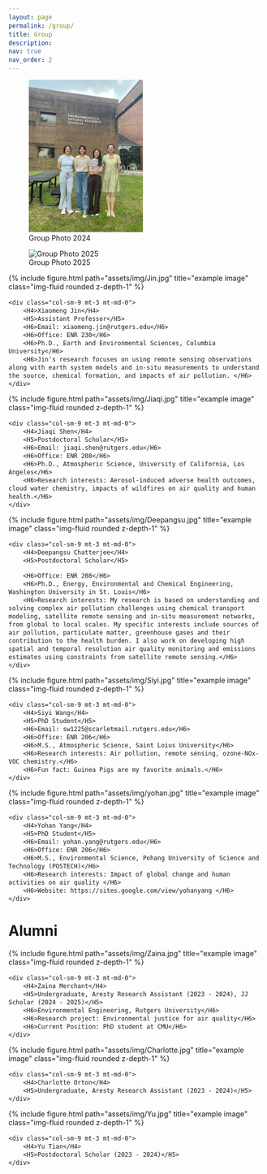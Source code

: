 ```yaml
---
layout: page
permalink: /group/
title: Group
description: 
nav: true
nav_order: 2
---
```


<div class="row justify-content-center my-4 align-items-center">
    <div class="col-sm-3 text-center">
        <figure>
            <img src="/assets/img/group_photo_2024.jpg" alt="Group Photo 2024" class="rounded mb-2" style="height: 300px; width: auto; max-width: 100%;">
            <figcaption class="text-muted small">Group Photo 2024</figcaption>
        </figure>
    </div>
<!-- 
    <div class="col-sm-3 text-center">
        <figure>
            <img src="/assets/img/group_photo_2024.jpg" alt="Group Photo 2024" class="rounded mb-2" style="height: 300px; width: auto; max-width: 100%;">
            <figcaption class="text-muted small">Group Photo 2024</figcaption>
        </figure>
    </div>
 -->
    <div class="col-sm-5 text-center">
        <figure>
            <img src="/assets/img/group_photo_2025.jpg" alt="Group Photo 2025" class="rounded mb-2" style="height: 300px; width: auto; max-width: 100%;">
            <figcaption class="text-muted small">Group Photo 2025</figcaption>
        </figure>
    </div>
</div>





<div class="row justify-content-sm-left">
    <div class="col-sm-3 mt-3 mt-md-0">
        {% include figure.html path="assets/img/Jin.jpg" title="example image" class="img-fluid rounded z-depth-1" %}
    </div>

    <div class="col-sm-9 mt-3 mt-md-0">
        <H4>Xiaomeng Jin</H4>
        <H5>Assistant Professor</H5>
        <H6>Email: xiaomeng.jin@rutgers.edu</H6>
        <H6>Office: ENR 230</H6>
        <H6>Ph.D., Earth and Environmental Sciences, Columbia University</H6>        
        <H6>Jin's research focuses on using remote sensing observations along with earth system models and in-situ measurements to understand the source, chemical formation, and impacts of air pollution. </H6>
    </div>
</div>



<div class="row justify-content-sm-left">
    <div class="col-sm-3 mt-3 mt-md-0">
        {% include figure.html path="assets/img/Jiaqi.jpg" title="example image" class="img-fluid rounded z-depth-1" %}
    </div>

    <div class="col-sm-9 mt-3 mt-md-0">
        <H4>Jiaqi Shen</H4>
        <H5>Postdoctoral Scholar</H5>
        <H6>Email: jiaqi.shen@rutgers.edu</H6>
        <H6>Office: ENR 208</H6>
        <H6>Ph.D., Atmospheric Science, University of California, Los Angeles</H6>        
        <H6>Research interests: Aerosol-induced adverse health outcomes, cloud water chemistry, impacts of wildfires on air quality and human health.</H6>        
    </div>
</div>

<div class="row justify-content-sm-left">
    <div class="col-sm-3 mt-3 mt-md-0">
        {% include figure.html path="assets/img/Deepangsu.jpg" title="example image" class="img-fluid rounded z-depth-1" %}
    </div>

    <div class="col-sm-9 mt-3 mt-md-0">
        <H4>Deepangsu Chatterjee</H4>
        <H5>Postdoctoral Scholar</H5>
<!-- 
        <H6>Email: jiaqi.shen@rutgers.edu</H6>
 -->
        <H6>Office: ENR 208</H6>
        <H6>Ph.D., Energy, Environmental and Chemical Engineering, Washington University in St. Louis</H6>        
        <H6>Research interests: My research is based on understanding and solving complex air pollution challenges using chemical transport modeling, satellite remote sensing and in-situ measurement networks, from global to local scales. My specific interests include sources of air pollution, particulate matter, greenhouse gases and their contribution to the health burden. I also work on developing high spatial and temporal resolution air quality monitoring and emissions estimates using constraints from satellite remote sensing.</H6>        
    </div>
</div>


<div class="row justify-content-sm-left">
    <div class="col-sm-3 mt-3 mt-md-0">
        {% include figure.html path="assets/img/Siyi.jpg" title="example image" class="img-fluid rounded z-depth-1" %}
    </div>

    <div class="col-sm-9 mt-3 mt-md-0">
        <H4>Siyi Wang</H4>
        <H5>PhD Student</H5>
        <H6>Email: sw1225@scarletmail.rutgers.edu</H6>
        <H6>Office: ENR 206</H6>
        <H6>M.S., Atmospheric Science, Saint Loius University</H6>        
        <H6>Research interests: Air pollution, remote sensing, ozone-NOx-VOC chemistry.</H6>        
        <H6>Fun fact: Guinea Pigs are my favorite animals.</H6>        
    </div>
</div>

<div class="row justify-content-sm-left">
    <div class="col-sm-3 mt-3 mt-md-0">
        {% include figure.html path="assets/img/yohan.jpg" title="example image" class="img-fluid rounded z-depth-1" %}
    </div>

    <div class="col-sm-9 mt-3 mt-md-0">
        <H4>Yohan Yang</H4>
        <H5>PhD Student</H5>
        <H6>Email: yohan.yang@rutgers.edu</H6>
        <H6>Office: ENR 206</H6>
        <H6>M.S., Environmental Science, Pohang University of Science and Technology (POSTECH)</H6>        
        <H6>Research interests: Impact of global change and human activities on air quality </H6>  
        <H6>Website: https://sites.google.com/view/yohanyang </H6>     
    </div>
</div>



<H1>Alumni</H1>

<div class="row justify-content-sm-left">
    <div class="col-sm-3 mt-3 mt-md-0">
        {% include figure.html path="assets/img/Zaina.jpg" title="example image" class="img-fluid rounded z-depth-1" %}
    </div>

    <div class="col-sm-9 mt-3 mt-md-0">
        <H4>Zaina Merchant</H4>
        <H5>Undergraduate, Aresty Research Assistant (2023 - 2024), JJ Scholar (2024 - 2025)</H5>
        <H6>Environmental Engineering, Rutgers University</H6>        
        <H6>Research project: Environmental justice for air quality</H6>        
        <H6>Current Position: PhD student at CMU</H6>        
    </div>
</div>

<div class="row justify-content-sm-left">
    <div class="col-sm-3 mt-3 mt-md-0">
        {% include figure.html path="assets/img/Charlotte.jpg" title="example image" class="img-fluid rounded z-depth-1" %}
    </div>

    <div class="col-sm-9 mt-3 mt-md-0">
        <H4>Charlotte Orton</H4>
        <H5>Undergraduate, Aresty Research Assistant (2023 - 2024)</H5>
    </div>
</div>


<div class="row justify-content-sm-left">
    <div class="col-sm-3 mt-3 mt-md-0">
        {% include figure.html path="assets/img/Yu.jpg" title="example image" class="img-fluid rounded z-depth-1" %}
    </div>

    <div class="col-sm-9 mt-3 mt-md-0">
        <H4>Yu Tian</H4>
        <H5>Postdoctoral Scholar (2023 - 2024)</H5>
    </div>
</div>
